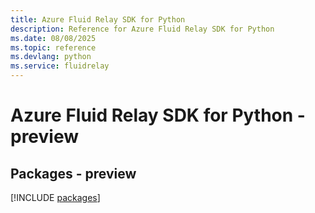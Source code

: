 ```yaml
---
title: Azure Fluid Relay SDK for Python
description: Reference for Azure Fluid Relay SDK for Python
ms.date: 08/08/2025
ms.topic: reference
ms.devlang: python
ms.service: fluidrelay
---
```

# Azure Fluid Relay SDK for Python - preview
## Packages - preview
[!INCLUDE [packages](fluid-relay-index.md)]